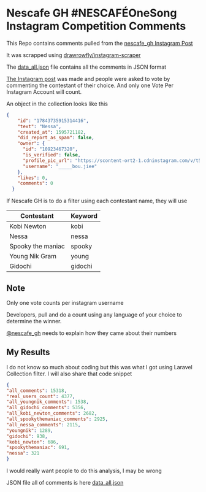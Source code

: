 # Nescafe GH #NESCAFÉOneSong Instagram Competition Comments
This Repo contains comments pulled from the  [nescafe_gh Instagram Post](https://www.instagram.com/p/CCxjYoHpxPP/)

It was scrapped using [drawrowfly/instagram-scraper](https://github.com/drawrowfly/instagram-scraper)

The [data_all.json](https://github.com/timoye/nescafe-gh-ig-comments/blob/master/data_all.json) file contains all the comments in JSON format

[The Instagram post](https://www.instagram.com/p/CCxjYoHpxPP/) was made and people were asked to vote by commenting the contestant of their choice. And only one Vote Per Instagram Account will count.
 
 An object in the collection looks like this
 ```json
{
     "id": "17843735915314416",
     "text": "Nessa",
     "created_at": 1595721182,
     "did_report_as_spam": false,
     "owner": {
       "id": "10923467320",
       "is_verified": false,
       "profile_pic_url": "https://scontent-ort2-1.cdninstagram.com/v/t51.2885-19/s150x150/50676812_319384725356340_6150837795771383808_n.jpg?_nc_ht=scontent-ort2-1.cdninstagram.com&_nc_ohc=APmJpyNnVX4AX-2oS6o&oh=c918da4771b5601bf116d16d6c271072&oe=5F446632",
       "username": "_____bou.jiee"
     },
     "likes": 0,
     "comments": 0
   }
 ```
 
If Nescafe GH is to do a filter using each contestant name,
they will use

| Contestant  | Keyword |
| ------------- | ------------- |
| Kobi Newton  | kobi  |
| Nessa  | nessa  |
| Spooky the maniac  | spooky  |
| Young Nik Gram  | young  |
| Gidochi  | gidochi  |

## Note

Only one vote counts per instagram username

Developers, pull and do a count using any language of your choice to determine the winner.

[@nescafe_gh](https://www.instagram.com/nescafe_gh/) needs to explain how they came about their numbers

## My Results

I do not know so much about coding but this was what I got using Laravel Collection filter. I will also share that code snippet

 ```json
{
"all_comments": 15318,
"real_users_count": 4377,
"all_youngnik_comments": 1538,
"all_gidochi_comments": 5356,
"all_kobi_newton_comments": 2682,
"all_spookythemaniac_comments": 2925,
"all_nessa_comments": 2115,
"youngnik": 1289,
"gidochi": 938,
"kobi_newton": 686,
"spookythemaniac": 691,
"nessa": 321
} 
```
I would really want people to do this analysis, I may be wrong

JSON file all of comments is here [data_all.json](https://github.com/timoye/nescafe-gh-ig-comments/blob/master/data_all.json)
